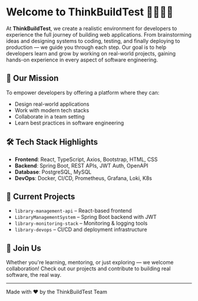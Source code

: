 # Welcome to ThinkBuildTest 👩‍💻👨‍💻

At **ThinkBuildTest**, we create a realistic environment for developers to experience the full journey of building web applications. From brainstorming ideas and designing systems to coding, testing, and finally deploying to production — we guide you through each step. Our goal is to help developers learn and grow by working on real-world projects, gaining hands-on experience in every aspect of software engineering.


## 🎯 Our Mission

To empower developers by offering a platform where they can:
- Design real-world applications
- Work with modern tech stacks
- Collaborate in a team setting
- Learn best practices in software engineering

## 🛠 Tech Stack Highlights

- **Frontend**: React, TypeScript, Axios, Bootstrap, HTML, CSS
- **Backend**: Spring Boot, REST APIs, JWT Auth, OpenAPI
- **Database**: PostgreSQL, MySQL
- **DevOps**: Docker, CI/CD, Prometheus, Grafana, Loki, K8s

## 📂 Current Projects

- `library-management-api` – React-based frontend
- `LibraryManagementSystem` – Spring Boot backend with JWT
- `library-monitoring-stack` – Monitoring & logging tools
- `library-devops` – CI/CD and deployment infrastructure

## 🚀 Join Us

Whether you're learning, mentoring, or just exploring — we welcome collaboration! Check out our projects and contribute to building real software, the real way.

---

Made with ❤️ by the ThinkBuildTest Team
